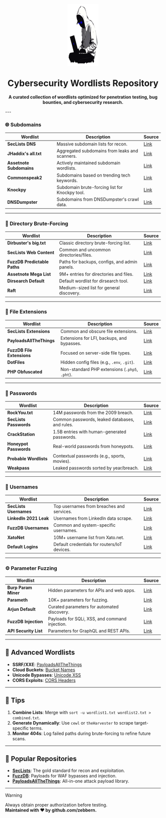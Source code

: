 <div align="center">
   <a href="https://github.com/zebbern/Zefoy-Automator-2025">
      <img src="https://github.com/zebbern/zebbern/raw/main/test9.gif" height="200" width="20%" align="center" />
   </a>

# Cybersecurity Wordlists Repository  
**A curated collection of wordlists optimized for penetration testing, bug bounties, and cybersecurity research.**  
</div>
---

### 🌐 **Subdomains**  
| Wordlist | Description | Source |  
|----------|-------------|--------|  
| **SecLists DNS** | Massive subdomain lists for recon. | [Link](https://github.com/danielmiessler/SecLists/tree/master/Discovery/DNS) |  
| **JHaddix's all.txt** | Aggregated subdomains from leaks and scanners. | [Link](https://gist.github.com/jhaddix/86a06c5dc309d08580a018c66354a056) |  
| **Assetnote Subdomains** | Actively maintained subdomain wordlists. | [Link](https://wordlists.assetnote.io/subdomains/) |  
| **Commonspeak2** | Subdomains based on trending tech keywords. | [Link](https://github.com/assetnote/commonspeak2/tree/master/subdomains) |  
| **Knockpy** | Subdomain brute-forcing list for Knockpy tool. | [Link](https://github.com/guelfoweb/knock/tree/master/wordlist) |  
| **DNSDumpster** | Subdomains from DNSDumpster's crawl data. | [Link](https://github.com/UnaPibaGeek/dnsdumpster-scraper) |  

---

### 📂 **Directory Brute-Forcing**  
| Wordlist | Description | Source |  
|----------|-------------|--------|  
| **Dirbuster's big.txt** | Classic directory brute-forcing list. | [Link](https://gitlab.com/kalilinux/packages/dirbuster/-/blob/kali/master/wordlists/directory-list-2.3-big.txt) |  
| **SecLists Web Content** | Common and uncommon directories/files. | [Link](https://github.com/danielmiessler/SecLists/tree/master/Discovery/Web-Content) |  
| **FuzzDB Predictable Paths** | Paths for backups, configs, and admin panels. | [Link](https://github.com/fuzzdb-project/fuzzdb/tree/master/discovery/predictable-filepaths) |  
| **Assetnote Mega List** | 9M+ entries for directories and files. | [Link](https://wordlists.assetnote.io/data/web-content/) |  
| **Dirsearch Default** | Default wordlist for dirsearch tool. | [Link](https://github.com/maurosoria/dirsearch/tree/master/db) |  
| **Raft** | Medium-sized list for general discovery. | [Link](https://github.com/danielmiessler/SecLists/blob/master/Discovery/Web-Content/raft-medium-directories.txt) |  

---

### 📄 **File Extensions**  
| Wordlist | Description | Source |  
|----------|-------------|--------|  
| **SecLists Extensions** | Common and obscure file extensions. | [Link](https://github.com/danielmiessler/SecLists/blob/master/Discovery/Web-Content/web-extensions.txt) |  
| **PayloadsAllTheThings** | Extensions for LFI, backups, and bypasses. | [Link](https://github.com/swisskyrepo/PayloadsAllTheThings/blob/master/Wordlists/Extensions.txt) |  
| **FuzzDB File Extensions** | Focused on server-side file types. | [Link](https://github.com/fuzzdb-project/fuzzdb/tree/master/discovery/file-extensions) |  
| **DotFiles** | Hidden config files (e.g., `.env`, `.git`). | [Link](https://github.com/danielmiessler/SecLists/blob/master/Discovery/Web-Content/dotfiles.txt) |  
| **PHP Obfuscated** | Non-standard PHP extensions (`.php5`, `.pht`). | [Link](https://github.com/danielmiessler/SecLists/blob/master/Discovery/Web-Content/web-extensions-php.txt) |  

---

### 🔑 **Passwords**  
| Wordlist | Description | Source |  
|----------|-------------|--------|  
| **RockYou.txt** | 14M passwords from the 2009 breach. | [Link](https://github.com/brannondorsey/naive-hashcat/releases) |  
| **SecLists Passwords** | Common passwords, leaked databases, and rules. | [Link](https://github.com/danielmiessler/SecLists/tree/master/Passwords) |  
| **CrackStation** | 1.5B entries with human-generated passwords. | [Link](https://crackstation.net/crackstation-wordlist-password-cracking-dictionary.htm) |  
| **Honeypot Passwords** | Real-world passwords from honeypots. | [Link](https://github.com/clem9669/honeypot-passwords) |  
| **Probable Wordlists** | Contextual passwords (e.g., sports, movies). | [Link](https://github.com/berzerk0/Probable-Wordlists) |  
| **Weakpass** | Leaked passwords sorted by year/breach. | [Link](https://weakpass.com/) |  

---

### 👤 **Usernames**  
| Wordlist | Description | Source |  
|----------|-------------|--------|  
| **SecLists Usernames** | Top usernames from breaches and services. | [Link](https://github.com/danielmiessler/SecLists/tree/master/Usernames) |  
| **LinkedIn 2021 Leak** | Usernames from LinkedIn data scrape. | [Link](https://github.com/Orange-Cyberdefense/ocd-mindmaps/blob/main/wordlists/usernames-linkedin.txt) |  
| **FuzzDB Usernames** | Common and system-specific usernames. | [Link](https://github.com/fuzzdb-project/fuzzdb/tree/master/discovery/usernames) |  
| **XatoNet** | 10M+ username list from Xato.net. | [Link](https://github.com/jeanphorn/wordlist/blob/master/usernames.txt) |  
| **Default Logins** | Default credentials for routers/IoT devices. | [Link](https://github.com/rapid7/wordlists/blob/master/Default_Logins/default-logins.csv) |  

---

### ⚙️ **Parameter Fuzzing**  
| Wordlist | Description | Source |  
|----------|-------------|--------|  
| **Burp Param Miner** | Hidden parameters for APIs and web apps. | [Link](https://github.com/PortSwigger/param-miner/tree/master/resources) |  
| **Parameth** | 10K+ parameters for fuzzing. | [Link](https://github.com/maK-/parameth/blob/master/params.txt) |  
| **Arjun Default** | Curated parameters for automated discovery. | [Link](https://github.com/s0md3v/Arjun/blob/master/arjun/db/params.txt) |  
| **FuzzDB Injection** | Payloads for SQLi, XSS, and command injection. | [Link](https://github.com/fuzzdb-project/fuzzdb/tree/master/attack) |  
| **API Security List** | Parameters for GraphQL and REST APIs. | [Link](https://github.com/smodnix/31-days-of-API-Security-Tips/blob/master/wordlist/api_endpoints.txt) |  

---

## 🚀 **Advanced Wordlists**  
- **SSRF/XXE**: [PayloadsAllTheThings](https://github.com/swisskyrepo/PayloadsAllTheThings/tree/master/XXE%20Injection)  
- **Cloud Buckets**: [Bucket Names](https://github.com/gwen001/s3-buckets-finder/blob/master/wordlists/bucket-names.txt)  
- **Unicode Bypasses**: [Unicode XSS](https://github.com/swisskyrepo/PayloadsAllTheThings/tree/master/XSS%20Injection#unicode)  
- **CORS Exploits**: [CORS Headers](https://github.com/swisskyrepo/PayloadsAllTheThings/blob/master/CORS%20Misconfiguration/CORS-headers.md)  

---

## 🔧 **Tips**  
1. **Combine Lists**: Merge with `sort -u wordlist1.txt wordlist2.txt > combined.txt`.  
2. **Generate Dynamically**: Use `cewl` or `theHarvester` to scrape target-specific terms.  
3. **Monitor 404s**: Log failed paths during brute-forcing to refine future scans.  

---

## 🌟 **Popular Repositories**  
- **[SecLists](https://github.com/danielmiessler/SecLists)**: The gold standard for recon and exploitation.  
- **[FuzzDB](https://github.com/fuzzdb-project/fuzzdb)**: Payloads for WAF bypasses and injection.  
- **[PayloadsAllTheThings](https://github.com/swisskyrepo/PayloadsAllTheThings)**: All-in-one attack payload library.  

---

> [!WARNING]  
Always obtain proper authorization before testing.  
**Maintained with ❤️ by github.com/zebbern.**  
